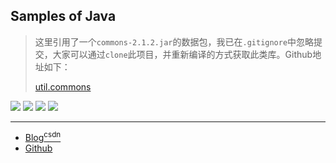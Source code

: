 ## Samples of Java

> 这里引用了一个`commons-2.1.2.jar`的数据包，我已在`.gitignore`中忽略提交，大家可以通过`clone`此项目，并重新编译的方式获取此类库。Github地址如下：
>
> [util.commons](https://github.com/qwhai/util.commons)

![](https://img.shields.io/badge/java-1.8-brightgreen.svg)
![](https://img.shields.io/badge/maven-3.6.1-orangered.svg)
![](https://img.shields.io/badge/ide-IntelliJ%20IDEA-rosybrown.svg)
![](https://img.shields.io/badge/junit-4.11-darksalmon.svg)

------------

- [Blog<sup>csdn</sup>](https://qwhai.blog.csdn.net/)
- [Github](https://github.com/qwhaib)
